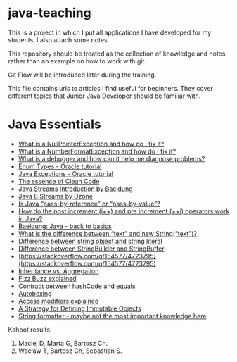 # java-teaching
This is a project in which I put all applications I have developed for my students. I also attach some notes.

This repository should be treated as the collection of knowledge and notes rather than an example on how to work with git.

Git Flow will be introduced later during the training.

This file contains urls to articles I find useful for beginners. They cover different topics that Junior Java Developer should be familiar with.

# Java Essentials
* [What is a NullPointerException and how do I fix it?](https://stackoverflow.com/q/218384/4723795)
* [What is a NumberFormatException and how do I fix it?](https://stackoverflow.com/q/39849984/4723795)
* [What is a debugger and how can it help me diagnose problems?](https://stackoverflow.com/q/25385173/4723795)
* [Enum Types - Oracle tutorial](https://docs.oracle.com/javase/tutorial/java/javaOO/enum.html)
* [Java Exceptions - Oracle tutorial](https://docs.oracle.com/javase/tutorial/essential/exceptions/)
* [The essence of Clean Code](http://www.inf.fu-berlin.de/inst/ag-se/teaching/K-CCD-2014/Clean-Code-summary.pdf)
* [Java Streams Introduction by Baeldung](http://www.baeldung.com/java-8-streams-introduction)
* [Java 8 Streams by Dzone](https://dzone.com/articles/an-introduction-to-functional-programming-in-java)
* [Is Java “pass-by-reference” or “pass-by-value”?](https://stackoverflow.com/q/40480/4723795)
* [How do the post increment (i++) and pre increment (++i) operators work in Java?](https://stackoverflow.com/questions/2371118/how-do-the-post-increment-i-and-pre-increment-i-operators-work-in-java)
* [Baeldung: Java - back to basics](http://www.baeldung.com/java-tutorial)
* [What is the difference between “text” and new String(“text”)?](https://stackoverflow.com/q/3052442/4723795)
* [Difference between string object and string literal](https://stackoverflow.com/questions/3297867/difference-between-string-object-and-string-literal)
* [Difference between StringBuilder and StringBuffer](https://stackoverflow.com/q/355089/4723795)
* [https://stackoverflow.com/q/154577/4723795](https://stackoverflow.com/q/154577/4723795)
* [Inheritance vs. Aggregation](https://stackoverflow.com/q/269496/4723795)
* [Fizz Buzz explained](http://wiki.c2.com/?FizzBuzzTest)
* [Contract between hashCode and equals](https://stackoverflow.com/q/17027777/4723795)
* [Autoboxing](https://stackoverflow.com/q/27647407/4723795)
* [Access modifiers explained](https://stackoverflow.com/q/215497/4723795)
* [A Strategy for Defining Immutable Objects](https://docs.oracle.com/javase/tutorial/essential/concurrency/imstrat.html)
* [String formatter - maybe not the most important knowledge here](https://docs.oracle.com/javase/7/docs/api/java/util/Formatter.html#syntax)


Kahoot results:

1. Maciej D, Marta G, Bartosz Ch.
2. Wacław T, Bartosz Ch, Sebastian S.
